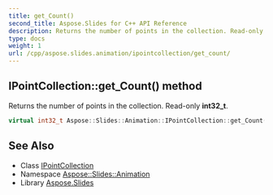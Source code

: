 ```yaml
---
title: get_Count()
second_title: Aspose.Slides for C++ API Reference
description: Returns the number of points in the collection. Read-only int32_t.
type: docs
weight: 1
url: /cpp/aspose.slides.animation/ipointcollection/get_count/
---
```

## IPointCollection::get_Count() method


Returns the number of points in the collection. Read-only **int32_t**.

```cpp
virtual int32_t Aspose::Slides::Animation::IPointCollection::get_Count()=0
```

## See Also

* Class [IPointCollection](./)
* Namespace [Aspose::Slides::Animation](../)
* Library [Aspose.Slides](../../)